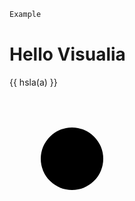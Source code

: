 <script setup>
const a = $ref(0);
</script>

```v
Example
```

# Hello Visualia

<VSlider v-model="a" />

{{ hsla(a) }}

<svg width="200" height="200">
  <circle cx="100" cy="100" r="50" :fill="hsla(a)" />
</svg>
